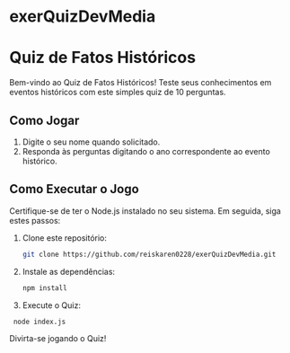 # exerQuizDevMedia
# Quiz de Fatos Históricos

Bem-vindo ao Quiz de Fatos Históricos! Teste seus conhecimentos em eventos históricos com este simples quiz de 10 perguntas.

## Como Jogar

1. Digite o seu nome quando solicitado.
2. Responda às perguntas digitando o ano correspondente ao evento histórico.

## Como Executar o Jogo

Certifique-se de ter o Node.js instalado no seu sistema. Em seguida, siga estes passos:

1. Clone este repositório:

   ```bash
   git clone https://github.com/reiskaren0228/exerQuizDevMedia.git
   ```

2. Instale as dependências:
   
   ```bash
   npm install
   ```

3. Execute o Quiz:
 ```bash
  node index.js
 ```

Divirta-se jogando o Quiz!

